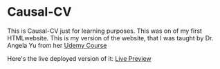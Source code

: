 # Causal-CV

This is Causal-CV just for learning purposes. This was on of my first HTMLwebsite.
This is my version of the website, that I was taught by Dr. Angela Yu from her [Udemy Course](https://www.udemy.com/course/the-complete-web-development-bootcamp/)


Here's the live deployed version of it: [Live Preview](https://adityaverm-a.github.io/causal-cv/)
